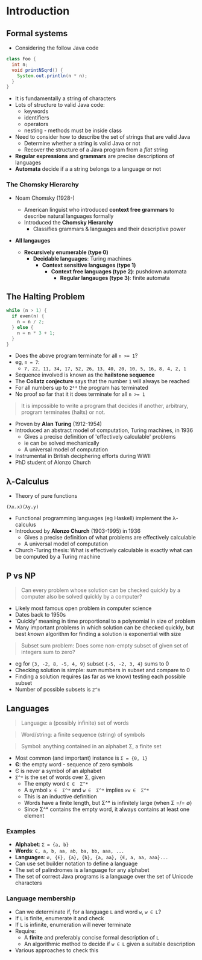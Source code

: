 # Introduction

## Formal systems
- Considering the follow Java code
```java
class Foo {
  int n;
  void printNSqrd() {
    System.out.println(n * n);
  }
}
```
- It is fundamentally a string of characters
- Lots of structure to valid Java code:
  - keywords
  - identifiers
  - operators
  - nesting - methods must be inside class
- Need to consider how to describe the set of strings that are valid Java
  - Determine whether a string is valid Java or not
  - Recover the structure of a Java program from a _flat_ string
- __Regular expressions__ and __grammars__ are precise descriptions of languages
- __Automata__ decide if a a string belongs to a language or not

### The Chomsky Hierarchy
- Noam Chomsky (1928-)
  - American linguist who introduced __context free grammars__ to describe natural
languages formally
  - Introduced the __Chomsky Hierarchy__
    - Classifies grammars & languages and their descriptive power

- __All langauges__
  - __Recursively enumerable (type 0)__
    - __Decidable languages__: Turing machines
      - __Context sensitive languages (type 1)__
        - __Context free languages (type 2)__: pushdown automata
          - __Regular langauges (type 3)__: finite automata

## The Halting Problem
```c
while (n > 1) {
  if even(n) {
    n = n / 2;
  } else {
    n = n * 3 + 1;
  }
}
```
- Does the above program terminate for all `n >= 1`?
- eg, `n = 7`:
  - `7, 22, 11, 34, 17, 52, 26, 13, 40, 20, 10, 5, 16, 8, 4, 2, 1`
- Sequence involved is known as the __hailstone sequence__
- The __Collatz conjecture__ says that the number `1` will always be reached
- For all numbers up to `2⁶⁰` the program has terminated
- No proof so far that it it does terminate for all `n >= 1`

> It is impossible to write a program that decides if another, arbitrary,
> program terminates (halts) or not.

- Proven by __Alan Turing__ (1912-1954)
- Introduced an abstract model of computation, Turing machines, in 1936
  - Gives a precise definition of 'effectively calculable' problems
  - ie can be solved mechanically
  - A universal model of computation
- Instrumental in British deciphering efforts during WWII
- PhD student of Alonzo Church

## λ-Calculus
- Theory of pure functions
```
(λx.x)(λy.y)
```
- Functional programming languages (eg Haskell) implement the λ-calculus
- Introduced by __Alonzo Church__ (1903-1995) in 1936
  - Gives a precise definition of what problems are effectively calculable
  - A universal model of computation
- Church-Turing thesis: What is effectively calculable is exactly what can be
computed by a Turing machine

## P vs NP
> Can every problem whose solution can be checked quickly by a computer also be
> solved quickly by a computer?

- Likely most famous open problem in computer science
- Dates back to 1950s
- 'Quickly' meaning in time proportional to a polynomial in size of problem
- Many important problems in which solution can be checked quickly, but best 
_known_ algorithm for finding a solution is exponential with size

> Subset sum problem: Does some non-empty subset of given set of integers sum
> to zero?
- eg for `{3, -2, 8, -5, 4, 9}` subset `{-5, -2, 3, 4}` sums to 0
- Checking solution is simple: sum numbers in subset and compare to 0
- Finding a solution requires (as far as we know) testing each possible
subset
- Number of possible subsets is `2^n`

## Languages
> Language: a (possibly infinite) set of words

> Word/string: a finite sequence (string) of symbols

> Symbol: anything contained in an alphabet Σ, a finite set

- Most common (and important) instance is `Σ = {0, 1}`
- __Є__: the empty word - sequence of zero symbols
- Є is never a symbol of an alphabet
- `Σ^*` is the set of words over Σ, given
  - The empty word `Є ∈  Σ^*`
  - A symbol `x ∈  Σ^*` and `w ∈  Σ^*` implies `xw ∈  Σ^*`
  - This is an inductive definition
  - Words have a finite length, but Σ^* is infinitely large (when Σ =/= ∅)
  - Since Σ^* contains the empty word, it always contains at least one element

### Examples
- __Alphabet__: `Σ = {a, b}`
- __Words__: `Є, a, b, aa, ab, ba, bb, aaa, ...`
- __Languages__: `∅, {Є}, {a}, {b}, {a, aa}, {Є, a, aa, aaa}...`
- Can use set builder notation to define a language
- The set of palindromes is a language for any alphabet
- The set of correct Java programs is a language over the set of Unicode
characters

### Language membership
- Can we determinate if, for a language `L` and word `w`, `w ∈ L`?
- If `L` is finite, enumerate it and check
- If `L` is infinite, enumeration will never terminate
- Require:
  - A __finite__ and preferably concise formal description of `L`
  - An algorithmic method to decide if `w ∈ L` given a suitable description
- Various approaches to check this
